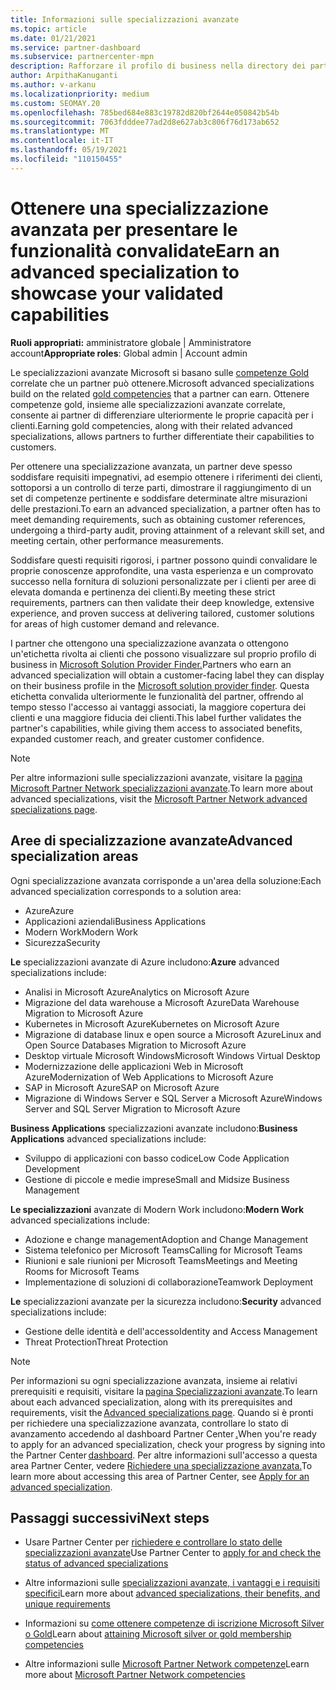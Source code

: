 ```yaml
---
title: Informazioni sulle specializzazioni avanzate
ms.topic: article
ms.date: 01/21/2021
ms.service: partner-dashboard
ms.subservice: partnercenter-mpn
description: Rafforzare il profilo di business nella directory dei partner Microsoft. Informazioni sulle specializzazioni avanzate che è possibile ottenere insieme alle competenze Gold e Silver esistenti.
author: ArpithaKanuganti
ms.author: v-arkanu
ms.localizationpriority: medium
ms.custom: SEOMAY.20
ms.openlocfilehash: 785bed684e883c19782d820bf2644e050842b54b
ms.sourcegitcommit: 7063fdddee77ad2d8e627ab3c806f76d173ab652
ms.translationtype: MT
ms.contentlocale: it-IT
ms.lasthandoff: 05/19/2021
ms.locfileid: "110150455"
---
```

# <a name="earn-an-advanced-specialization-to-showcase-your-validated-capabilities"></a><span data-ttu-id="d9a63-104">Ottenere una specializzazione avanzata per presentare le funzionalità convalidate</span><span class="sxs-lookup"><span data-stu-id="d9a63-104">Earn an advanced specialization to showcase your validated capabilities</span></span>

<span data-ttu-id="d9a63-105">**Ruoli appropriati:** amministratore globale | Amministratore account</span><span class="sxs-lookup"><span data-stu-id="d9a63-105">**Appropriate roles**: Global admin | Account admin</span></span>

<span data-ttu-id="d9a63-106">Le specializzazioni avanzate Microsoft si basano sulle [competenze Gold](learn-about-competencies.md) correlate che un partner può ottenere.</span><span class="sxs-lookup"><span data-stu-id="d9a63-106">Microsoft advanced specializations build on the related [gold competencies](learn-about-competencies.md) that a partner can earn.</span></span> <span data-ttu-id="d9a63-107">Ottenere competenze gold, insieme alle specializzazioni avanzate correlate, consente ai partner di differenziare ulteriormente le proprie capacità per i clienti.</span><span class="sxs-lookup"><span data-stu-id="d9a63-107">Earning gold competencies, along with their related advanced specializations, allows partners to further differentiate their capabilities to customers.</span></span>

<span data-ttu-id="d9a63-108">Per ottenere una specializzazione avanzata, un partner deve spesso soddisfare requisiti impegnativi, ad esempio ottenere i riferimenti dei clienti, sottoporsi a un controllo di terze parti, dimostrare il raggiungimento di un set di competenze pertinente e soddisfare determinate altre misurazioni delle prestazioni.</span><span class="sxs-lookup"><span data-stu-id="d9a63-108">To earn an advanced specialization, a partner often has to meet demanding requirements, such as obtaining customer references, undergoing a third-party audit, proving attainment of a relevant skill set, and meeting certain, other performance measurements.</span></span>

<span data-ttu-id="d9a63-109">Soddisfare questi requisiti rigorosi, i partner possono quindi convalidare le proprie conoscenze approfondite, una vasta esperienza e un comprovato successo nella fornitura di soluzioni personalizzate per i clienti per aree di elevata domanda e pertinenza dei clienti.</span><span class="sxs-lookup"><span data-stu-id="d9a63-109">By meeting these strict requirements, partners can then validate their deep knowledge, extensive experience, and proven success at delivering tailored, customer solutions for areas of high customer demand and relevance.</span></span>

<span data-ttu-id="d9a63-110">I partner che ottengono una specializzazione avanzata o ottengono un'etichetta rivolta ai clienti che possono visualizzare sul proprio profilo di business in [Microsoft Solution Provider Finder.](https://www.microsoft.com/solution-providers/home)</span><span class="sxs-lookup"><span data-stu-id="d9a63-110">Partners who earn an advanced specialization will obtain a customer-facing label they can display on their business profile in the [Microsoft solution provider finder](https://www.microsoft.com/solution-providers/home).</span></span> <span data-ttu-id="d9a63-111">Questa etichetta convalida ulteriormente le funzionalità del partner, offrendo al tempo stesso l'accesso ai vantaggi associati, la maggiore copertura dei clienti e una maggiore fiducia dei clienti.</span><span class="sxs-lookup"><span data-stu-id="d9a63-111">This label further validates the partner's capabilities, while giving them access to associated benefits, expanded customer reach, and greater customer confidence.</span></span>

> [!NOTE]
> <span data-ttu-id="d9a63-112">Per altre informazioni sulle specializzazioni avanzate, visitare la [pagina Microsoft Partner Network specializzazioni avanzate](https://partner.microsoft.com/membership/advanced-specialization).</span><span class="sxs-lookup"><span data-stu-id="d9a63-112">To learn more about advanced specializations, visit the [Microsoft Partner Network advanced specializations page](https://partner.microsoft.com/membership/advanced-specialization).</span></span>

## <a name="advanced-specialization-areas"></a><span data-ttu-id="d9a63-113">Aree di specializzazione avanzate</span><span class="sxs-lookup"><span data-stu-id="d9a63-113">Advanced specialization areas</span></span>

<span data-ttu-id="d9a63-114">Ogni specializzazione avanzata corrisponde a un'area della soluzione:</span><span class="sxs-lookup"><span data-stu-id="d9a63-114">Each advanced specialization corresponds to a solution area:</span></span>

- <span data-ttu-id="d9a63-115">Azure</span><span class="sxs-lookup"><span data-stu-id="d9a63-115">Azure</span></span>
- <span data-ttu-id="d9a63-116">Applicazioni aziendali</span><span class="sxs-lookup"><span data-stu-id="d9a63-116">Business Applications</span></span>
- <span data-ttu-id="d9a63-117">Modern Work</span><span class="sxs-lookup"><span data-stu-id="d9a63-117">Modern Work</span></span>
- <span data-ttu-id="d9a63-118">Sicurezza</span><span class="sxs-lookup"><span data-stu-id="d9a63-118">Security</span></span>

<span data-ttu-id="d9a63-119">**Le** specializzazioni avanzate di Azure includono:</span><span class="sxs-lookup"><span data-stu-id="d9a63-119">**Azure** advanced specializations include:</span></span>

- <span data-ttu-id="d9a63-120">Analisi in Microsoft Azure</span><span class="sxs-lookup"><span data-stu-id="d9a63-120">Analytics on Microsoft Azure</span></span>
- <span data-ttu-id="d9a63-121">Migrazione del data warehouse a Microsoft Azure</span><span class="sxs-lookup"><span data-stu-id="d9a63-121">Data Warehouse Migration to Microsoft Azure</span></span>
- <span data-ttu-id="d9a63-122">Kubernetes in Microsoft Azure</span><span class="sxs-lookup"><span data-stu-id="d9a63-122">Kubernetes on Microsoft Azure</span></span>
- <span data-ttu-id="d9a63-123">Migrazione di database linux e open source a Microsoft Azure</span><span class="sxs-lookup"><span data-stu-id="d9a63-123">Linux and Open Source Databases Migration to Microsoft Azure</span></span>
- <span data-ttu-id="d9a63-124">Desktop virtuale Microsoft Windows</span><span class="sxs-lookup"><span data-stu-id="d9a63-124">Microsoft Windows Virtual Desktop</span></span>
- <span data-ttu-id="d9a63-125">Modernizzazione delle applicazioni Web in Microsoft Azure</span><span class="sxs-lookup"><span data-stu-id="d9a63-125">Modernization of Web Applications to Microsoft Azure</span></span>
- <span data-ttu-id="d9a63-126">SAP in Microsoft Azure</span><span class="sxs-lookup"><span data-stu-id="d9a63-126">SAP on Microsoft Azure</span></span>
- <span data-ttu-id="d9a63-127">Migrazione di Windows Server e SQL Server a Microsoft Azure</span><span class="sxs-lookup"><span data-stu-id="d9a63-127">Windows Server and SQL Server Migration to Microsoft Azure</span></span>

<span data-ttu-id="d9a63-128">**Business Applications** specializzazioni avanzate includono:</span><span class="sxs-lookup"><span data-stu-id="d9a63-128">**Business Applications** advanced specializations include:</span></span>

- <span data-ttu-id="d9a63-129">Sviluppo di applicazioni con basso codice</span><span class="sxs-lookup"><span data-stu-id="d9a63-129">Low Code Application Development</span></span>
- <span data-ttu-id="d9a63-130">Gestione di piccole e medie imprese</span><span class="sxs-lookup"><span data-stu-id="d9a63-130">Small and Midsize Business Management</span></span>

<span data-ttu-id="d9a63-131">**Le specializzazioni** avanzate di Modern Work includono:</span><span class="sxs-lookup"><span data-stu-id="d9a63-131">**Modern Work** advanced specializations include:</span></span>

- <span data-ttu-id="d9a63-132">Adozione e change management</span><span class="sxs-lookup"><span data-stu-id="d9a63-132">Adoption and Change Management</span></span>
- <span data-ttu-id="d9a63-133">Sistema telefonico per Microsoft Teams</span><span class="sxs-lookup"><span data-stu-id="d9a63-133">Calling for Microsoft Teams</span></span>
- <span data-ttu-id="d9a63-134">Riunioni e sale riunioni per Microsoft Teams</span><span class="sxs-lookup"><span data-stu-id="d9a63-134">Meetings and Meeting Rooms for Microsoft Teams</span></span>
- <span data-ttu-id="d9a63-135">Implementazione di soluzioni di collaborazione</span><span class="sxs-lookup"><span data-stu-id="d9a63-135">Teamwork Deployment</span></span>

<span data-ttu-id="d9a63-136">**Le** specializzazioni avanzate per la sicurezza includono:</span><span class="sxs-lookup"><span data-stu-id="d9a63-136">**Security** advanced specializations include:</span></span>

- <span data-ttu-id="d9a63-137">Gestione delle identità e dell'accesso</span><span class="sxs-lookup"><span data-stu-id="d9a63-137">Identity and Access Management</span></span>
- <span data-ttu-id="d9a63-138">Threat Protection</span><span class="sxs-lookup"><span data-stu-id="d9a63-138">Threat Protection</span></span>

> [!NOTE]
> <span data-ttu-id="d9a63-139">Per informazioni su ogni specializzazione avanzata, insieme ai relativi prerequisiti e requisiti, visitare la [pagina Specializzazioni avanzate](https://partner.microsoft.com/membership/advanced-specialization).</span><span class="sxs-lookup"><span data-stu-id="d9a63-139">To learn about each advanced specialization, along with its prerequisites and requirements, visit the [Advanced specializations page](https://partner.microsoft.com/membership/advanced-specialization).</span></span> <span data-ttu-id="d9a63-140">Quando si è pronti per richiedere una specializzazione avanzata, controllare lo stato di avanzamento accedendo al dashboard Partner Center [.](https://partner.microsoft.com/dashboard)</span><span class="sxs-lookup"><span data-stu-id="d9a63-140">When you're ready to apply for an advanced specialization, check your progress by signing into the Partner Center [dashboard](https://partner.microsoft.com/dashboard).</span></span> <span data-ttu-id="d9a63-141">Per altre informazioni sull'accesso a questa area Partner Center, vedere [Richiedere una specializzazione avanzata.](advanced-specializations-apply.md)</span><span class="sxs-lookup"><span data-stu-id="d9a63-141">To learn more about accessing this area of Partner Center, see [Apply for an advanced specialization](advanced-specializations-apply.md).</span></span>

## <a name="next-steps"></a><span data-ttu-id="d9a63-142">Passaggi successivi</span><span class="sxs-lookup"><span data-stu-id="d9a63-142">Next steps</span></span>

- <span data-ttu-id="d9a63-143">Usare Partner Center per [richiedere e controllare lo stato delle specializzazioni avanzate](advanced-specializations-apply.md)</span><span class="sxs-lookup"><span data-stu-id="d9a63-143">Use Partner Center to [apply for and check the status of advanced specializations](advanced-specializations-apply.md)</span></span>

- <span data-ttu-id="d9a63-144">Altre informazioni sulle [specializzazioni avanzate, i vantaggi e i requisiti specifici](https://partner.microsoft.com/membership/advanced-specialization)</span><span class="sxs-lookup"><span data-stu-id="d9a63-144">Learn more about [advanced specializations, their benefits, and unique requirements](https://partner.microsoft.com/membership/advanced-specialization)</span></span>

- <span data-ttu-id="d9a63-145">Informazioni su [come ottenere competenze di iscrizione Microsoft Silver o Gold](learn-about-competencies.md)</span><span class="sxs-lookup"><span data-stu-id="d9a63-145">Learn about [attaining Microsoft silver or gold membership competencies](learn-about-competencies.md)</span></span>

- <span data-ttu-id="d9a63-146">Altre informazioni sulle [Microsoft Partner Network competenze](https://partner.microsoft.com/membership/competencies)</span><span class="sxs-lookup"><span data-stu-id="d9a63-146">Learn more about [Microsoft Partner Network competencies](https://partner.microsoft.com/membership/competencies)</span></span>